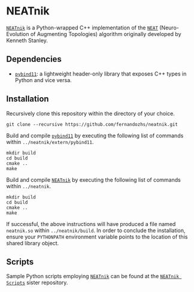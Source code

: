 # NEATnik

[`NEATnik`](https://github.com/fernandozhs/neatnik) is a Python-wrapped C++ implementation of the [`NEAT`](https://ieeexplore.ieee.org/document/6790655) (Neuro-Evolution of Augmenting Topologies) algorithm originally developed by Kenneth Stanley.


## Dependencies

* [`pybind11`](http://github.com/pybind/pybind11): a lightweight header-only library that exposes C++ types in Python and vice versa.


## Installation

Recursively clone this repository within the directory of your choice.

```
git clone --recursive https://github.com/fernandozhs/neatnik.git
```

Build and compile [`pybind11`](http://github.com/pybind/pybind11) by executing the following list of commands within `../neatnik/extern/pybind11`.

```
mkdir build
cd build
cmake ..
make
```

Build and compile [`NEATnik`](https://github.com/fernandozhs/neatnik) by executing the following list of commands within `../neatnik`.

```
mkdir build
cd build
cmake ..
make
```

If successful, the above instructions will have produced a file named `neatnik.so` within `../neatnik/build`. In order to conclude the installation, ensure your `PYTHONPATH` environment variable points to the location of this shared library object.


## Scripts

Sample Python scripts employing [`NEATnik`](https://github.com/fernandozhs/neatnik) can be found at the [`NEATnik Scripts`](http://github.com/fernandozhs/neatnik-scripts) sister repository.
